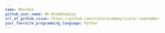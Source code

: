 ```yaml
---
name: Dharmik
github_user_name: DK-Khambhadiya
url_of_github_issue: https://github.com/scaleracademy/scaler-september-open-source-challenge/issues/324
your_favroite_programming_language: Python
---
```

